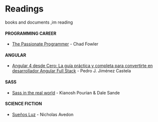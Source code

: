 # Readings
 books and documents ,im reading 

#### PROGRAMMING CAREER

* [The Passionate Programmer](https://www.amazon.es/Passionate-Programmer-Remarkable-Development-Pragmatic-ebook/dp/B00AYQNR5U/ref=sr_1_1?ie=UTF8&qid=1522758584&sr=8-1&keywords=the+passionate+programmer&dpID=51m3yzmDFCL&preST=_SY445_QL70_&dpSrc=srch) - Chad Fowler

#### ANGULAR

* [Angular 4 desde Cero: La guía práctica y completa para convertirte en desarrollador Angular Full Stack](https://www.amazon.es/Angular-desde-Cero-convertirte-desarrollador-ebook/dp/B073YC4N6R) - Pedro J. Jiménez Castela



#### SASS

* [Sass in the real world](https://www.gitbook.com/book/anotheruiguy/sassintherealworld_book-i/details) - Kianosh Pourian & Dale Sande

#### SCIENCE FICTION

* [Sueños Luz](https://www.amazon.es/11-sue%C3%B1os-luz-Nicholas-Avedon-ebook/dp/B01KTZKZQE) - Nicholas Avedon
